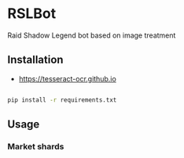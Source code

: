 # RSLBot
Raid Shadow Legend bot based on image treatment

## Installation

- https://tesseract-ocr.github.io

``` bash

pip install -r requirements.txt

```

## Usage

### Market shards
